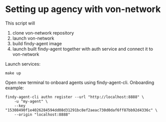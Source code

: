 # Setting up agency with von-network

This script will

1. clone von-network repository
1. launch von-network
1. build findy-agent image
1. launch built findy-agent together with auth service and connect it to von-network

Launch services:

```
make up
```

Open new terminal to onboard agents using findy-agent-cli.
Onboarding example:

```
findy-agent-cli authn register --url "http://localhost:8888" \
	-u "my-agent" \
	--key "15308490f1e4026284594dd08d31291bc8ef2aeac730d0daf6ff87bb92d4336c" \
	--origin "localhost:8888"
```